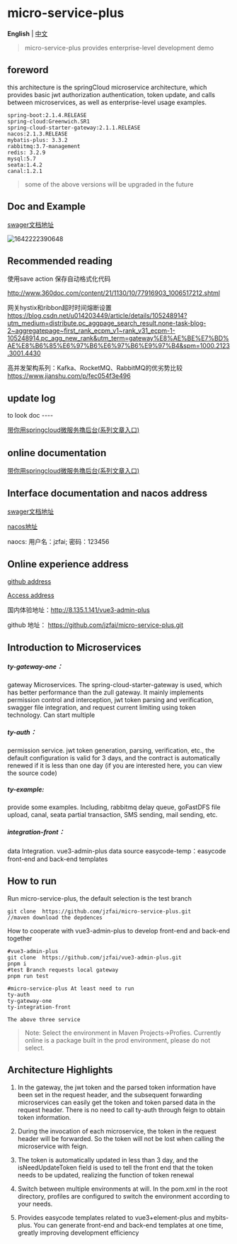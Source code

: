 # micro-service-plus

**English** | [中文](./README-zh_CN.md)

> micro-service-plus provides enterprise-level development demo

## foreword

this architecture is the springCloud microservice architecture, which provides basic jwt authorization authentication,
token update, and calls between microservices, as well as enterprise-level usage examples.

```text
spring-boot:2.1.4.RELEASE
spring-cloud:Greenwich.SR1
spring-cloud-starter-gateway:2.1.1.RELEASE
nacos:2.1.3.RELEASE
mybatis-plus: 3.3.2
rabbitmq:3.7-management
redis: 3.2.9
mysql:5.7
seata:1.4.2
canal:1.2.1
```

> some of the above versions will be upgraded in the future

## Doc and Example

[swager文档地址](http://8.135.1.141/micro-service-doc/swagger-ui.html)

![1642222390648](http://8.135.1.141/file/micro-service-assets/1642222390648.png)

## Recommended reading

使用save action 保存自动格式化代码

http://www.360doc.com/content/21/1130/10/77916903_1006517212.shtml

网关hystix和ribbon超时时间熔断设置
https://blog.csdn.net/u014203449/article/details/105248914?utm_medium=distribute.pc_aggpage_search_result.none-task-blog-2~aggregatepage~first_rank_ecpm_v1~rank_v31_ecpm-1-105248914.pc_agg_new_rank&utm_term=gateway%E8%AE%BE%E7%BD%AE%E8%B6%85%E6%97%B6%E6%97%B6%E9%97%B4&spm=1000.2123.3001.4430

高并发架构系列：Kafka、RocketMQ、RabbitMQ的优劣势比较
https://www.jianshu.com/p/fec054f3e496

## update log

to look doc ----

[带你用springcloud微服务撸后台(系列文章入口)](https://juejin.cn/post/7044841692008038431)

## online documentation

[带你用springcloud微服务撸后台(系列文章入口)](https://juejin.cn/post/7044841692008038431)

## Interface documentation and nacos address

[swager文档地址](http://8.135.1.141/micro-service-doc/swagger-ui.html)

[nacos地址](http://8.135.1.141:8848/nacos/)    

naocs:    用户名：jzfai; 密码：123456

## Online experience address

[github address](https://github.com/jzfai/micro-service-plus.git)

[Access address](http://8.135.1.141/vue3-admin-plus)

国内体验地址：http://8.135.1.141/vue3-admin-plus

github 地址：  https://github.com/jzfai/micro-service-plus.git

## Introduction to Microservices

##### ty-gateway-one：

gateway Microservices. The spring-cloud-starter-gateway is used, which has better performance than the zull gateway. It
mainly implements permission control and interception, jwt token parsing and verification, swagger file integration, and
request current limiting using token technology. Can start multiple

##### ty-auth：

permission service. jwt token generation, parsing, verification, etc., the default configuration is valid for 3 days,
and the contract is automatically renewed if it is less than one day (if you are interested here, you can view the
source code)

##### ty-example:

provide some examples. Including, rabbitmq delay queue, goFastDFS file upload, canal, seata partial transaction, SMS
sending, mail sending, etc.

##### integration-front：

data Integration. vue3-admin-plus data source easycode-temp：easycode front-end and back-end templates

## How to run

Run micro-service-plus, the default selection is the test branch

```
git clone  https://github.com/jzfai/micro-service-plus.git
//maven download the depdences
```

How to cooperate with vue3-admin-plus to develop front-end and back-end together

```shell
#vue3-admin-plus
git clone  https://github.com/jzfai/vue3-admin-plus.git
pnpm i
#test Branch requests local gateway
pnpm run test

#micro-service-plus At least need to run
ty-auth
ty-gateway-one
ty-integration-front

The above three service
```

> Note: Select the environment in Maven Projects->Profies. Currently online is a package built in the prod environment, please do not select.

## Architecture Highlights

1. In the gateway, the jwt token and the parsed token information have been set in the request header, and the
   subsequent forwarding microservices can easily get the token and token parsed data in the request header. There is no
   need to call ty-auth through feign to obtain token information.

2. During the invocation of each microservice, the token in the request header will be forwarded. So the token will not
   be lost when calling the microservice with feign.

3. The token is automatically updated in less than 3 day, and the isNeedUpdateToken field is used to tell the front end
   that the token needs to be updated, realizing the function of token renewal

4. Switch between multiple environments at will. In the pom.xml in the root directory, profiles are configured to switch
   the environment according to your needs.

5. Provides easycode templates related to vue3+element-plus and mybits-plus. You can generate front-end and back-end
   templates at one time, greatly improving development efficiency


